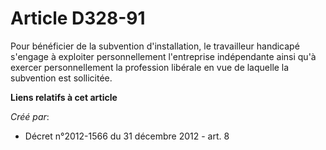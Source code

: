 # Article D328-91

Pour bénéficier de la subvention d'installation, le travailleur handicapé s'engage à exploiter personnellement l'entreprise
indépendante ainsi qu'à exercer personnellement la profession libérale en vue de laquelle la subvention est sollicitée.

**Liens relatifs à cet article**

_Créé par_:

  - Décret n°2012-1566 du 31 décembre 2012 - art. 8
